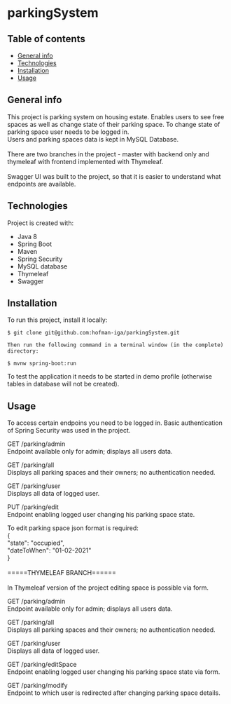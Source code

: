 # parkingSystem

## Table of contents
* [General info](#general-info)
* [Technologies](#technologies)
* [Installation](#installation)
* [Usage](#usage)

## General info
This project is parking system on housing estate. Enables users to see free spaces as well as change state of their parking space. To change state of parking space user needs to be logged in. \
Users and parking spaces data is kept in MySQL Database.\
\
There are two branches in the project - master with backend only and thymeleaf with frontend implemented with Thymeleaf. \
\
Swagger UI was built to the project, so that it is easier to understand what endpoints are available.
  
## Technologies
Project is created with:
* Java 8
* Spring Boot
* Maven
* Spring Security
* MySQL database
* Thymeleaf
* Swagger
	
## Installation
To run this project, install it locally:

```
$ git clone git@github.com:hofman-iga/parkingSystem.git

Then run the following command in a terminal window (in the complete) directory:

$ mvnw spring-boot:run

```
To test the application it needs to be started in demo profile (otherwise tables in database will not be created).

## Usage

To access certain endpoins you need to be logged in. Basic authentication of Spring Security was used in the project.

 

GET
/parking/admin \
Endpoint available only for admin; displays all users data.

GET
/parking/all \
Displays all parking spaces and their owners; no authentication needed.

GET
/parking/user \
Displays all data of logged user.

PUT
/parking/edit \
Endpoint enabling logged user changing his parking space state.

To edit parking space json format is required: \
{\
            "state": "occupied",\
            "dateToWhen": "01-02-2021"\
        }\
        \
=====THYMELEAF BRANCH====== 
\
\
In Thymeleaf version of the project editing space is possible via form.

GET
/parking/admin \
Endpoint available only for admin; displays all users data.

GET
/parking/all \
Displays all parking spaces and their owners; no authentication needed.

GET
/parking/user \
Displays all data of logged user.

GET
/parking/editSpace \
Endpoint enabling logged user changing his parking space state via form.

GET
/parking/modify \
Endpoint to which user is redirected after changing parking space details.
